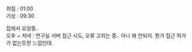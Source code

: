 취침 : 01:00  
기상 : 09:30  
  
집에서 요양중..  
오후 ~ 저녁 : 연구실 서버 접근 시도, 오류 고치는 중.. 아니 왜 안되지. 뭔가 접근 허가가 없는듯한 느낌인데.
